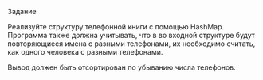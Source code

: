Задание

Реализуйте структуру телефонной книги с помощью HashMap.
Программа также должна учитывать, что в во входной структуре будут повторяющиеся имена с разными телефонами,
их необходимо считать, как одного человека с разными телефонами.

Вывод должен быть отсортирован по убыванию числа телефонов.